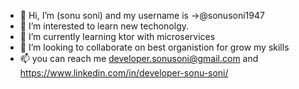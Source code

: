 - 👋 Hi, I’m (sonu soni) and my username is ->@sonusoni1947
- 👀 I’m interested to learn new techonolgy. 
- 🌱 I’m currently learning  ktor with microservices 
- 💞️ I’m looking to collaborate on best organistion for grow my skills 
- 📫 you can reach me developer.sonusoni@gmail.com and https://www.linkedin.com/in/developer-sonu-soni/

<!---
sonusoni1947/sonusoni1947 is a ✨ special ✨ repository because its `README.md` (this file) appears on your GitHub profile.
You can click the Preview link to take a look at your changes.
--->
